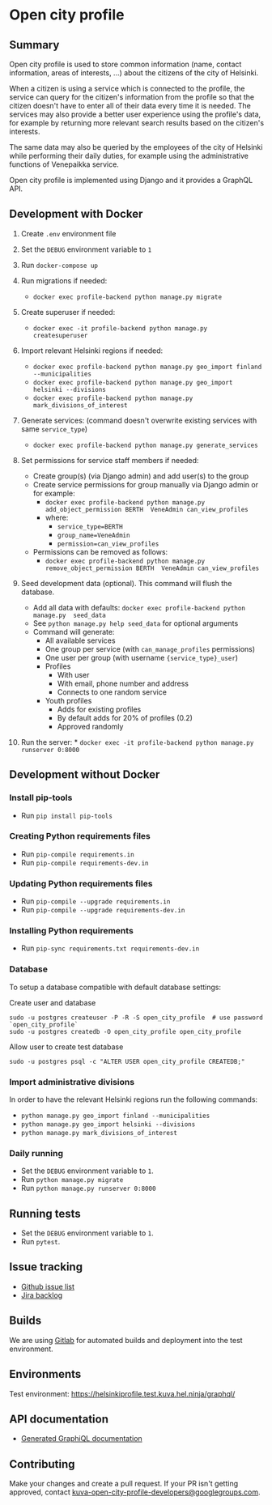 # Open city profile

## Summary

Open city profile is used to store common information (name, contact 
information, areas of interests, ...) about the citizens of the city of Helsinki.

When a citizen is using a service which is connected to the profile, the 
service can query for the citizen's information from the profile so that the 
citizen doesn't have to enter all of their data every time it is needed. The 
services may also provide a better user experience using the profile's data, 
for example by returning more relevant search results based on the citizen's 
interests.

The same data may also be queried by the employees of the city of Helsinki 
while performing their daily duties, for example using the administrative 
functions of Venepaikka service.

Open city profile is implemented using Django and it provides a GraphQL API.

## Development with Docker

1. Create `.env` environment file

2. Set the `DEBUG` environment variable to `1`

3. Run `docker-compose up`

4. Run migrations if needed: 
    * `docker exec profile-backend python manage.py migrate`

5. Create superuser if needed: 
    * `docker exec -it profile-backend python manage.py createsuperuser`
    
6. Import relevant Helsinki regions if needed:

    * `docker exec profile-backend python manage.py geo_import finland --municipalities`
    * `docker exec profile-backend python manage.py geo_import helsinki --divisions`
    * `docker exec profile-backend python manage.py mark_divisions_of_interest`

7. Generate services: (command doesn't overwrite existing services with same 
`service_type`)
   
    * `docker exec profile-backend python manage.py generate_services`
  
8. Set permissions for service staff members if needed:
   
   * Create group(s) (via Django admin) and add user(s) to the group
   * Create service permissions for group manually via Django admin or for example:
     * `docker exec profile-backend python manage.py add_object_permission BERTH 
     VeneAdmin can_view_profiles`
     * where:
       * `service_type=BERTH`
       * `group_name=VeneAdmin`
       * `permission=can_view_profiles`
   * Permissions can be removed as follows:
     * `docker exec profile-backend python manage.py remove_object_permission BERTH 
     VeneAdmin can_view_profiles`

9. Seed development data (optional). This command will flush the database.

    * Add all data with defaults: `docker exec profile-backend python manage.py 
    seed_data`
    * See `python manage.py help seed_data` for optional arguments
    * Command will generate:
      * All available services
      * One group per service (with `can_manage_profiles` permissions)
      * One user per group (with username `{service_type}_user`)
      * Profiles
        * With user
        * With email, phone number and address 
        * Connects to one random service
      * Youth profiles
        * Adds for existing profiles
        * By default adds for 20% of profiles (0.2)
        * Approved randomly

10.  Run the server:
    * `docker exec -it profile-backend python manage.py runserver 0:8000`

## Development without Docker

### Install pip-tools

* Run `pip install pip-tools`

### Creating Python requirements files

* Run `pip-compile requirements.in`
* Run `pip-compile requirements-dev.in`

### Updating Python requirements files

* Run `pip-compile --upgrade requirements.in`
* Run `pip-compile --upgrade requirements-dev.in`

### Installing Python requirements

* Run `pip-sync requirements.txt requirements-dev.in`

### Database

To setup a database compatible with default database settings:

Create user and database

    sudo -u postgres createuser -P -R -S open_city_profile  # use password `open_city_profile`
    sudo -u postgres createdb -O open_city_profile open_city_profile

Allow user to create test database

    sudo -u postgres psql -c "ALTER USER open_city_profile CREATEDB;"

### Import administrative divisions

In order to have the relevant Helsinki regions run the following commands:

* `python manage.py geo_import finland --municipalities`
* `python manage.py geo_import helsinki --divisions`
* `python manage.py mark_divisions_of_interest`

### Daily running

* Set the `DEBUG` environment variable to `1`.
* Run `python manage.py migrate`
* Run `python manage.py runserver 0:8000`

## Running tests

* Set the `DEBUG` environment variable to `1`.
* Run `pytest`.

## Issue tracking

* [Github issue list](https://github.com/City-of-Helsinki/open-city-profile/issues)
* [Jira backlog](https://helsinkisolutionoffice.atlassian.net/secure/RapidBoard.jspa?rapidView=23&projectKey=OM&view=planning)

## Builds

We are using [Gitlab](https://gitlab.com/City-of-Helsinki/KuVa/github-mirrors/open-city-profile/pipelines) 
for automated builds and deployment into the test environment.

## Environments

Test environment: https://helsinkiprofile.test.kuva.hel.ninja/graphql/

## API documentation

* [Generated GraphiQL documentation](https://helsinkiprofile.test.kuva.hel.ninja/graphql/)

## Contributing

Make your changes and create a pull request. If your PR isn't getting 
approved, contact kuva-open-city-profile-developers@googlegroups.com.
